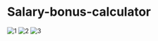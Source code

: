 # Salary-bonus-calculator
![1](https://user-images.githubusercontent.com/103204349/195989900-cf98b70c-155c-4b18-bf08-62e1fc9fb77b.png)
![2](https://user-images.githubusercontent.com/103204349/195989910-432477e7-8f3c-4eca-8e5a-501ca988b114.png)
![3](https://user-images.githubusercontent.com/103204349/195989917-aec60374-fbef-44a9-aad6-2780dbc29b33.png)
